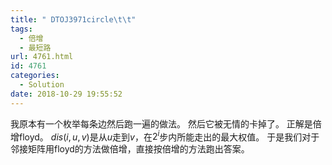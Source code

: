 ```yaml
---
title: " DTOJ3971circle\t\t"
tags:
  - 倍增
  - 最短路
url: 4761.html
id: 4761
categories:
  - Solution
date: 2018-10-29 19:55:52
---
```


我原本有一个枚举每条边然后跑一遍的做法。 然后它被无情的卡掉了。 正解是倍增floyd。 $dis(i,u,v)$是从$u$走到$v$，在$2^i$步内所能走出的最大权值。 于是我们对于邻接矩阵用floyd的方法做倍增，直接按倍增的方法跑出答案。